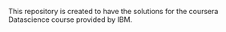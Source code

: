 This repository is created to have the solutions for the coursera Datascience course provided by IBM.  
